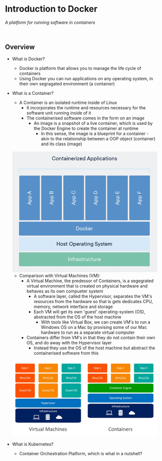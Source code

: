 # Introduction to Docker
*A platform for running software in containers*

<br>

## Overview
* What is Docker?
    * Docker is platform that allows you to manage the life cycle of containers
    * Using Docker you can run applications on any operating system, in their own segragated environment (a container)
* What is a Container?
    * A Container is an isolated runtime inside of Linux
        * It incorporates the runtime and resources necessary for the software unit running inside of it
        * The containerised software comes in the form on an image
            * An image is a snapshot of a live container, which is used by the Docker Engine to create the container at runtime
                * In this sense, the image is a blueprint for a container - akin to the relationship between a OOP object (container) and its class (image)

    <br>

    <img src="./res/containers.png" width="500" alt="containers">

    <br>

    * Comparison with Virtual Machines (VM):
        * A Virtual Machine, the predessor of Containers, is a segegrated virtual environment that is created on physical hardware and behaves as its own compueter system
            * A software layer, called the Hypervisor, separates the VM's resources from the hardware so that is gets dedicates CPU, memory, network interface and storage
            * Each VM will get its own 'guest' operating-system (OS), abstracted from the OS of the host machine
                * With tools like Virtual Box, we can create VM's to run a Windows OS on a Mac by provising some of our Mac hardware to run as a separate virtual computer
        * Containers differ from VM's in that they do not contain their own OS, and do away with the Hypervisor layer
            * Instead they use the OS of the host machine but abstract the containerised software from this

    <br>

    <img src="./res/containers-vs-vm.png" width="500" alt="containers">

    <br>

* What is Kubernetes?
    * Container Orchestration Platform, which is what in a nutshell?
